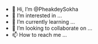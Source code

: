- 👋 Hi, I’m @PheakdeySokha
- 👀 I’m interested in ...
- 🌱 I’m currently learning ...
- 💞️ I’m looking to collaborate on ...
- 📫 How to reach me ...

<!---
PheakdeySokha/PheakdeySokha is a ✨ special ✨ repository because its `README.md` (this file) appears on your GitHub profile.
You can click the Preview link to take a look at your changes.
--->
